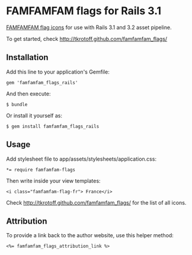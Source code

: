 # FAMFAMFAM flags for Rails 3.1

[FAMFAMFAM flag icons](http://famfamfam.com/lab/icons/flags/) for use with Rails 3.1 and 3.2 asset pipeline.

To get started, check http://tkrotoff.github.com/famfamfam_flags/

## Installation

Add this line to your application's Gemfile:

    gem 'famfamfam_flags_rails'

And then execute:

    $ bundle

Or install it yourself as:

    $ gem install famfamfam_flags_rails

## Usage

Add stylesheet file to app/assets/stylesheets/application.css:

    *= require famfamfam-flags

Then write inside your view templates:

    <i class="famfamfam-flag-fr"> France</i>

Check http://tkrotoff.github.com/famfamfam_flags/ for the list of all icons.

## Attribution

To provide a link back to the author website, use this helper method:

    <%= famfamfam_flags_attribution_link %>
